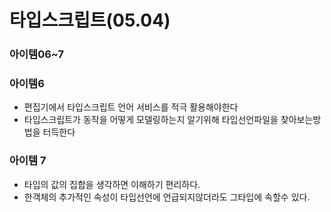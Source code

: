 # 타입스크립트(05.04)

### 아이템06~7

### 아이템6

- 편집기에서 타입스크립트 언어 서비스를 적극 활용해야한다
- 타입스크립트가 동작을 어떻게 모델링하는지 알기위해 타입선언파일을 찾아보는방법을 터득한다

### 아이템 7

- 타입의 값의 집합을 생각하면 이해하기 편리하다.
- 한객체의 추가적인 속성이 타입선언에 언급되지않더라도 그타입에 속할수 있다.